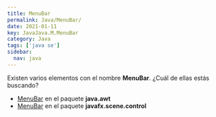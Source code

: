 ```yaml
---
title: MenuBar
permalink: Java/MenuBar/
date: 2021-01-11
key: JavaJava.M.MenuBar
category: Java
tags: ['java se']
sidebar: 
  nav: java
---
```


Existen varios elementos con el nombre **MenuBar**. ¿Cuál de ellas estás buscando?
<ul>
<li><a href="/Java/MenuBar-java-awt/">MenuBar</a> en el paquete <strong>java.awt</strong></li>
<li><a href="/Java/MenuBar-javafx-scene-control/">MenuBar</a> en el paquete <strong>javafx.scene.control</strong></li>
<ul>
